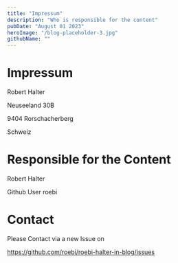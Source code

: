 ```yaml
---
title: "Impressum"
description: "Who is responsible for the content"
pubDate: "August 01 2023"
heroImage: "/blog-placeholder-3.jpg"
githubName: ""
---
```


# Impressum

Robert Halter

Neuseeland 30B

9404 Rorschacherberg

Schweiz

# Responsible for the Content

Robert Halter

Github User roebi

# Contact

Please Contact via a new Issue on

https://github.com/roebi/roebi-halter-in-blog/issues
